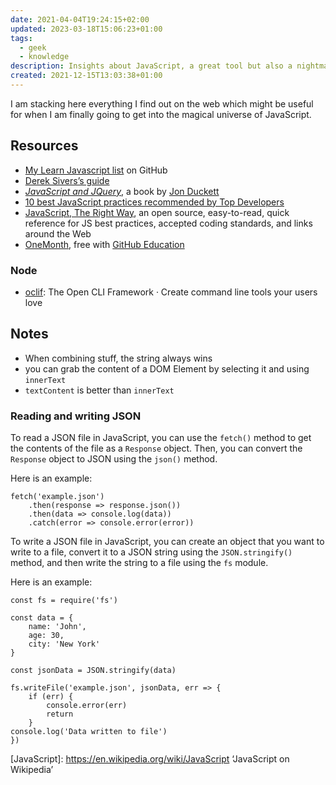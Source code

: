 ```yaml
---
date: 2021-04-04T19:24:15+02:00
updated: 2023-03-18T15:06:23+01:00
tags:
  - geek
  - knowledge
description: Insights about JavaScript, a great tool but also a nightmare.
created: 2021-12-15T13:03:38+01:00
---
```

I am stacking here everything I find out on the web which might be useful for when I am finally going to get into the magical universe of JavaScript.

## Resources

- [My Learn Javascript list](https://github.com/stars/xplosionmind/lists/javascript '“JavaScript„ list on GitHub') on GitHub
- [Derek Sivers’s guide](https://sivers.org/learn-js)
- <cite><a href='http://www.javascriptbook.com/' target='_blank' title='JavaScript and JQuery'>JavaScript and JQuery</a></cite>, a book by [Jon Duckett](https://en.wikipedia.org/wiki/John_Duckett 'Jon Duckett on Wikipedia')
- [10 best JavaScript practices recommended by Top Developers](https://blog.hrithwik.me/10-best-javascript-practices-recommended-by-top-developers '10 best JavaScript practices recommended by Top Developers')
- [JavaScript, The Right Way](https://jstherightway.org/ 'JavaScript, The Right Way'), an open source, easy-to-read, quick reference for JS best practices, accepted coding standards, and links around the Web
- [OneMonth](https://onemonth.com/ 'OneMonth official website'), free with [GitHub Education](https://education.github.com 'GitHub Education')

### Node

- [oclif](https://oclif.io 'The Open CLI Framework'): The Open CLI Framework · Create command line tools your users love

## Notes

- When combining stuff, the string always wins
- you can grab the content of a DOM Element by selecting it and using `innerText`
- `textContent` is better than `innerText`

### Reading and writing JSON

To read a JSON file in JavaScript, you can use the `fetch()` method to get the contents of the file as a `Response` object. Then, you can convert the `Response` object to JSON using the `json()` method.

Here is an example:

```
fetch('example.json')
	.then(response => response.json())
	.then(data => console.log(data))
	.catch(error => console.error(error))
```

To write a JSON file in JavaScript, you can create an object that you want to write to a file, convert it to a JSON string using the `JSON.stringify()` method, and then write the string to a file using the `fs` module.

Here is an example:

```
const fs = require('fs')

const data = {
	name: 'John',
	age: 30,
	city: 'New York'
}

const jsonData = JSON.stringify(data)

fs.writeFile('example.json', jsonData, err => {
	if (err) {
		console.error(err)
		return
	}
console.log('Data written to file')
})
```

[JavaScript]: https://en.wikipedia.org/wiki/JavaScript ‘JavaScript on Wikipedia’
